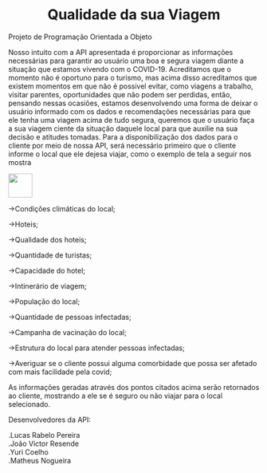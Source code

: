 <h1 align="center">Qualidade da sua Viagem</h1>
Projeto de Programação Orientada a Objeto

 Nosso intuito com a API apresentada é proporcionar as informações necessárias para garantir ao usuário uma boa e segura viagem diante a situação que estamos vivendo com o COVID-19. Acreditamos que o momento não é oportuno para o turismo, mas acima disso acreditamos que existem momentos em que não é possivel evitar, como viagens a trabalho, visitar parentes, oportunidades que não podem ser perdidas, então, pensando nessas ocasiões, estamos desenvolvendo uma forma de deixar o usuário informado com os dados e recomendações necessárias para que ele tenha uma viagem acima de tudo segura, queremos que o usuário faça a sua viagem ciente da situação daquele local para que auxilie na sua  decisão e atitudes tomadas.
 Para a disponibilização dos dados para o cliente por meio de nossa API, será necessário primeiro que o cliente informe o local que ele dejesa viajar, como o exemplo de tela a seguir nos mostra
     
<img src="![POO - Window@2x (2)](https://user-images.githubusercontent.com/39573550/115754700-d92aeb80-a372-11eb-925d-1164007c6700.png)" width="48">

->Condições climáticas do local;

->Hoteis;

->Qualidade dos hoteis;

->Quantidade de turistas;

->Capacidade do hotel;

->Intinerário de viagem;

->População do local;

->Quantidade de pessoas infectadas;

->Campanha de vacinação do local;

->Estrutura do local para atender pessoas infectadas;

->Averiguar se o cliente possui alguma comorbidade que possa ser afetado com mais facilidade pela covid;

As informações geradas através dos pontos citados acima serão retornados ao cliente, mostrando a ele se é seguro ou não viajar para o local selecionado.

Desenvolvedores da API:

.Lucas Rabelo Pereira   
.João Victor Resende   
.Yuri Coelho   
.Matheus Nogueira

